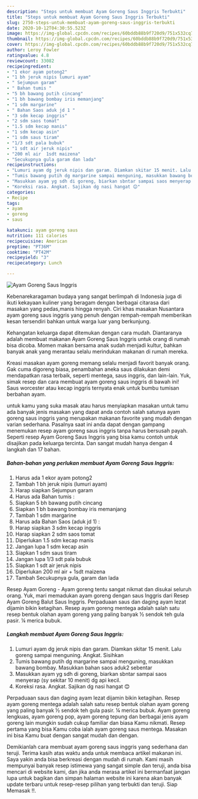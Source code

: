 ```yaml
---
description: "Steps untuk membuat Ayam Goreng Saus Inggris Terbukti"
title: "Steps untuk membuat Ayam Goreng Saus Inggris Terbukti"
slug: 2750-steps-untuk-membuat-ayam-goreng-saus-inggris-terbukti
date: 2020-10-12T04:30:55.523Z
image: https://img-global.cpcdn.com/recipes/60bddb88b9f720d9/751x532cq70/ayam-goreng-saus-inggris-foto-resep-utama.jpg
thumbnail: https://img-global.cpcdn.com/recipes/60bddb88b9f720d9/751x532cq70/ayam-goreng-saus-inggris-foto-resep-utama.jpg
cover: https://img-global.cpcdn.com/recipes/60bddb88b9f720d9/751x532cq70/ayam-goreng-saus-inggris-foto-resep-utama.jpg
author: Leroy Fowler
ratingvalue: 4.8
reviewcount: 33082
recipeingredient:
- "1 ekor ayam potong2"
- "1 bh jeruk nipis lumuri ayam"
- " Sejumpun garam"
- " Bahan tumis "
- "5 bh bawang putih cincang"
- "1 bh bawang bombay iris memanjang"
- "1 sdm margarine"
- " Bahan Saos aduk jd 1 "
- "3 sdm kecap inggris"
- "2 sdm saos tomat"
- "1.5 sdm kecap manis"
- "1 sdm kecap asin"
- "1 sdm saus tiram"
- "1/3 sdt pala bubuk"
- "1 sdt air jeruk nipis"
- "200 ml air  1sdt maizena"
- "Secukupnya gula garam dan lada"
recipeinstructions:
- "Lumuri ayam dg jeruk nipis dan garam. Diamkan skitar 15 menit. Lalu goreng sampai menguning. Angkat. Sisihkan"
- "Tumis bawang putih dg margarine sampai menguning, masukkan bawang bombay. Masukkan bahan saos aduk2 sebentar"
- "Masukkan ayam yg sdh di goreng, biarkan sbntar sampai saos menyerap (sy sekitar 10 menit) dg api kecil."
- "Koreksi rasa. Angkat. Sajikan dg nasi hangat 😊"
categories:
- Recipe
tags:
- ayam
- goreng
- saus

katakunci: ayam goreng saus 
nutrition: 111 calories
recipecuisine: American
preptime: "PT36M"
cooktime: "PT42M"
recipeyield: "3"
recipecategory: Lunch

---
```



![Ayam Goreng Saus Inggris](https://img-global.cpcdn.com/recipes/60bddb88b9f720d9/751x532cq70/ayam-goreng-saus-inggris-foto-resep-utama.jpg)

Kebenarekaragaman budaya yang sangat berlimpah di Indonesia juga di ikuti kekayaan kuliner yang beragam dengan berbagai citarasa dari masakan yang pedas,manis hingga renyah. Ciri khas masakan Nusantara ayam goreng saus inggris yang penuh dengan rempah-rempah memberikan kesan tersendiri bahkan untuk warga luar yang berkunjung.


Kehangatan keluarga dapat ditemukan dengan cara mudah. Diantaranya adalah membuat makanan Ayam Goreng Saus Inggris untuk orang di rumah bisa dicoba. Momen makan bersama anak sudah menjadi kultur, bahkan banyak anak yang merantau selalu merindukan makanan di rumah mereka.

Kreasi masakan ayam goreng memang selalu menjadi favorit banyak orang. Gak cuma digoreng biasa, penambahan aneka saus dilakukan demi mendapatkan rasa terbaik, seperti mentega, saus inggris, dan lain-lain. Yuk, simak resep dan cara membuat ayam goreng saus inggris di bawah ini! Saus worcester atau kecap inggris ternyata enak untuk bumbu tumisan berbahan ayam.

untuk kamu yang suka masak atau harus menyiapkan masakan untuk tamu ada banyak jenis masakan yang dapat anda contoh salah satunya ayam goreng saus inggris yang merupakan makanan favorite yang mudah dengan varian sederhana. Pasalnya saat ini anda dapat dengan gampang menemukan resep ayam goreng saus inggris tanpa harus bersusah payah.
Seperti resep Ayam Goreng Saus Inggris yang bisa kamu contoh untuk disajikan pada keluarga tercinta. Dan sangat mudah hanya dengan 4 langkah dan 17 bahan.


<!--inarticleads1-->

##### Bahan-bahan yang perlukan membuat Ayam Goreng Saus Inggris:

1. Harus ada 1 ekor ayam potong2
1. Tambah 1 bh jeruk nipis (lumuri ayam)
1. Harap siapkan  Sejumpun garam
1. Harus ada  Bahan tumis :
1. Siapkan 5 bh bawang putih cincang
1. Siapkan 1 bh bawang bombay iris memanjang
1. Tambah 1 sdm margarine
1. Harus ada  Bahan Saos (aduk jd 1) :
1. Harap siapkan 3 sdm kecap inggris
1. Harap siapkan 2 sdm saos tomat
1. Diperlukan 1.5 sdm kecap manis
1. Jangan lupa 1 sdm kecap asin
1. Siapkan 1 sdm saus tiram
1. Jangan lupa 1/3 sdt pala bubuk
1. Siapkan 1 sdt air jeruk nipis
1. Diperlukan 200 ml air + 1sdt maizena
1. Tambah Secukupnya gula, garam dan lada


Resep Ayam Goreng - Ayam goreng tentu sangat nikmat dan disukai seluruh orang. Yuk, mari memadukan ayam goreng dengan saus Inggris dari Resep Ayam Goreng Balut Saus Inggris. Perpaduaan saus dan daging ayam lezat dijamin bikin ketagihan. Resep ayam goreng mentega adalah salah satu resep bentuk olahan ayam goreng yang paling banyak ½ sendok teh gula pasir. ¼ merica bubuk. 

<!--inarticleads2-->

##### Langkah membuat  Ayam Goreng Saus Inggris:

1. Lumuri ayam dg jeruk nipis dan garam. Diamkan skitar 15 menit. Lalu goreng sampai menguning. Angkat. Sisihkan
1. Tumis bawang putih dg margarine sampai menguning, masukkan bawang bombay. Masukkan bahan saos aduk2 sebentar
1. Masukkan ayam yg sdh di goreng, biarkan sbntar sampai saos menyerap (sy sekitar 10 menit) dg api kecil.
1. Koreksi rasa. Angkat. Sajikan dg nasi hangat 😊


Perpaduaan saus dan daging ayam lezat dijamin bikin ketagihan. Resep ayam goreng mentega adalah salah satu resep bentuk olahan ayam goreng yang paling banyak ½ sendok teh gula pasir. ¼ merica bubuk. Ayam goreng lengkuas, ayam goreng pop, ayam goreng tepung dan berbagai jenis ayam goreng lain mungkin sudah cukup familiar dan biasa Kamu nikmati. Resep pertama yang bisa Kamu coba ialah ayam goreng saus mentega. Masakan ini bisa Kamu buat dengan sangat mudah dan dengan. 

Demikianlah cara membuat ayam goreng saus inggris yang sederhana dan teruji. Terima kasih atas waktu anda untuk membaca artikel makanan ini. Saya yakin anda bisa berkreasi dengan mudah di rumah. Kami masih mempunyai banyak resep istimewa yang sangat simple dan teruji, anda bisa mencari di website kami, dan jika anda merasa artikel ini bermanfaat jangan lupa untuk bagikan dan simpan halaman website ini karena akan banyak update terbaru untuk resep-resep pilihan yang terbukti dan teruji. Siap Memasak !!. 
